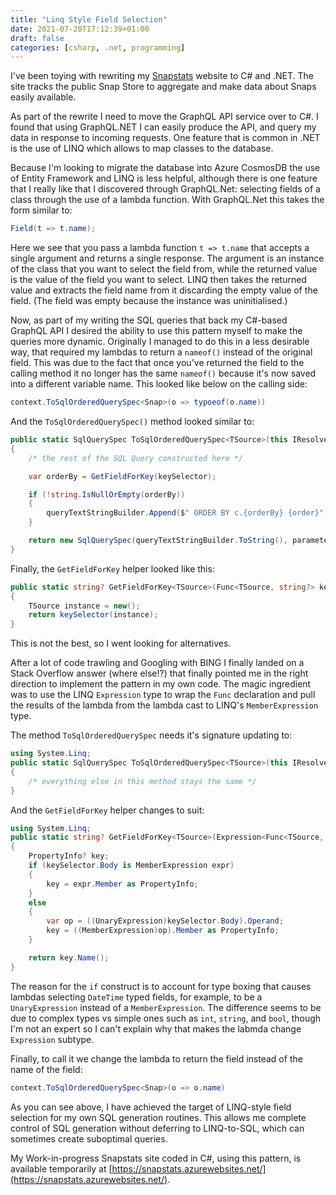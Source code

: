 ```yaml
---
title: "Linq Style Field Selection"
date: 2021-07-20T17:12:39+01:00
draft: false
categories: [csharp, .net, programming]
---
```


I've been toying with rewriting my [Snapstats](https://snapstats.org) website to C# and .NET. The site tracks the public Snap Store to aggregate and make data about Snaps easily available.

As part of the rewrite I need to move the GraphQL API service over to C#. I found that using GraphQL.NET I can easily produce the API, and query my data in response to incoming requests. One feature that is common in .NET is the use of LINQ which allows to map classes to the database.

Because I'm looking to migrate the database into Azure CosmosDB the use of Entity Framework and LINQ is less helpful, although there is one feature that I really like that I discovered through GraphQL.Net: selecting fields of a class through the use of a lambda function. With GraphQL.Net this takes the form similar to:

```csharp
Field(t => t.name);
```

Here we see that you pass a lambda function `t => t.name` that accepts a single argument and returns a single response. The argument is an instance of the class that you want to select the field from, while the returned value is the value of the field you want to select. LINQ then takes the returned value and extracts the field name from it discarding the empty value of the field. (The field was empty because the instance was uninitialised.)

Now, as part of my writing the SQL queries that back my C#-based GraphQL API I desired the ability to use this pattern myself to make the queries more dynamic. Originally I managed to do this in a less desirable way, that required my lambdas to return a `nameof()` instead of the original field. This was due to the fact that once you've returned the field to the calling method it no longer has the same `nameof()` because it's now saved into a different variable name. This looked like below on the calling side:

```csharp
context.ToSqlOrderedQuerySpec<Snap>(o => typoeof(o.name))
```

And the `ToSqlOrderedQuerySpec()` method looked similar to:

```csharp
public static SqlQuerySpec ToSqlOrderedQuerySpec<TSource>(this IResolveFieldContext<object> context, Func<TSource, string?> keySelector, string order = "ASC")
{
    /* the rest of the SQL Query constructed here */

    var orderBy = GetFieldForKey(keySelector);

    if (!string.IsNullOrEmpty(orderBy))
    {
        queryTextStringBuilder.Append($" ORDER BY c.{orderBy} {order}");
    }

    return new SqlQuerySpec(queryTextStringBuilder.ToString(), parameters);
}
```

Finally, the `GetFieldForKey` helper looked like this:

```csharp
public static string? GetFieldForKey<TSource>(Func<TSource, string?> keySelector)
{
    TSource instance = new();
    return keySelector(instance);
}
```

This is not the best, so I went looking for alternatives.

After a lot of code trawling and Googling with BING I finally landed on a Stack Overflow answer (where else!?) that finally pointed me in the right direction to implement the pattern in my own code. The magic ingredient was to use the LINQ `Expression` type to wrap the `Func` declaration and pull the results of the lambda from the lambda cast to LINQ's `MemberExpression` type.

The method `ToSqlOrderedQuerySpec` needs it's signature updating to:

```csharp
using System.Linq;
public static SqlQuerySpec ToSqlOrderedQuerySpec<TSource>(this IResolveFieldContext<object> context, Expression<Func<TSource, object?>> keySelector, string order = "ASC")
{
    /* everything else in this method stays the same */
}
```

And the `GetFieldForKey` helper changes to suit:

```csharp
using System.Linq;
public static string? GetFieldForKey<TSource>(Expression<Func<TSource, object?>> keySelector)
{
    PropertyInfo? key;
    if (keySelector.Body is MemberExpression expr)
    {
        key = expr.Member as PropertyInfo;
    }
    else
    {
        var op = ((UnaryExpression)keySelector.Body).Operand;
        key = ((MemberExpression)op).Member as PropertyInfo;
    }

    return key.Name();
}
```

The reason for the `if` construct is to account for type boxing that causes lambdas selecting `DateTime` typed fields, for example, to be a `UnaryExpression` instead of a `MemberExpression`. The difference seems to be due to complex types vs simple ones such as `int`, `string`, and `bool`, though I'm not an expert so I can't explain why that makes the labmda change `Expression` subtype.

Finally, to call it we change the lambda to return the field instead of the name of the field:

```csharp
context.ToSqlOrderedQuerySpec<Snap>(o => o.name)
```

As you can see above, I have achieved the target of LINQ-style field selection for my own SQL generation routines. This allows me complete control of SQL generation without deferring to LINQ-to-SQL, which can sometimes create suboptimal queries.

My Work-in-progress Snapstats site coded in C#, using this pattern, is available temporarily at [https://snapstats.azurewebsites.net/](https://snapstats.azurewebsites.net/).